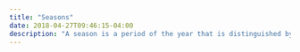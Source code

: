 ```yaml
---
title: "Seasons"
date: 2018-04-27T09:46:15-04:00
description: "A season is a period of the year that is distinguished by special climate conditions."
---
```

